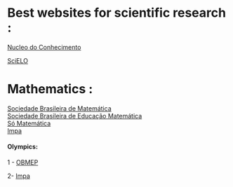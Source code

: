 <h1>Best websites for scientific research : </h1>

<a href="https://www.nucleodoconhecimento.com.br//"> Nucleo do Conhecimento</a>

<a href="http://www.scielo.org/"> SciELO</a>


<h1> Mathematics :</h1>
<a href="https://sbm.org.br/"> Sociedade Brasileira de Matemática</a> <br>
<a href="https://www.sbembrasil.org.br/sbembrasil/" > Sociedade Brasileira de Educação Matemática</a> <br>
<a href="https://www.somatematica.com.br/" > Só Matemática</a> <br>
<a href="https://impa.br/" > Impa</a>

<h4>Olympics: </h4>

1 - <a href="https://portaldaobmep.impa.br/"> OBMEP</a>

2- <a href="https://impa.br/" > Impa</a>
